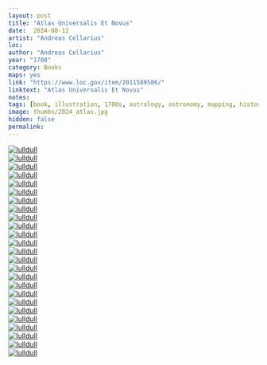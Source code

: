 ```yaml
---
layout: post
title: "Atlas Universalis Et Novus"
date:  2024-08-12
artist: "Andreas Cellarius"
loc: 
author: "Andreas Cellarius"
year: "1708"
category: Books
maps: yes
link: "https://www.loc.gov/item/2011589506/"
linktext: "Atlas Universalis Et Novus"
notes: 
tags: [book, illustration, 1700s, astrology, astronomy, mapping, history, diagram]
image: thumbs/2024_atlas.jpg
hidden: false
permalink:
---
```


<div class="post_image">
	<a href="{{ site.baseurl }}/images/posts/2024_atlas/022.jpg" target="_blank">
	<img src="{{ site.baseurl }}/images/posts/2024_atlas/022.jpg" alt="lulldull"></a>
</div>

<div class="post_image">
	<a href="{{ site.baseurl }}/images/posts/2024_atlas/023.jpg" target="_blank">
	<img src="{{ site.baseurl }}/images/posts/2024_atlas/023.jpg" alt="lulldull"></a>
</div>

<div class="post_image">
	<a href="{{ site.baseurl }}/images/posts/2024_atlas/024.jpg" target="_blank">
	<img src="{{ site.baseurl }}/images/posts/2024_atlas/024.jpg" alt="lulldull"></a>
</div>

<div class="post_image">
	<a href="{{ site.baseurl }}/images/posts/2024_atlas/025.jpg" target="_blank">
	<img src="{{ site.baseurl }}/images/posts/2024_atlas/025.jpg" alt="lulldull"></a>
</div>


<div class="post_image">
	<a href="{{ site.baseurl }}/images/posts/2024_atlas/001.jpg" target="_blank">
	<img src="{{ site.baseurl }}/images/posts/2024_atlas/001.jpg" alt="lulldull"></a>
</div>

<div class="post_image">
	<a href="{{ site.baseurl }}/images/posts/2024_atlas/002.jpg" target="_blank">
	<img src="{{ site.baseurl }}/images/posts/2024_atlas/002.jpg" alt="lulldull"></a>
</div>

<div class="post_image">
	<a href="{{ site.baseurl }}/images/posts/2024_atlas/003.jpg" target="_blank">
	<img src="{{ site.baseurl }}/images/posts/2024_atlas/003.jpg" alt="lulldull"></a>
</div>

<div class="post_image">
	<a href="{{ site.baseurl }}/images/posts/2024_atlas/004.jpg" target="_blank">
	<img src="{{ site.baseurl }}/images/posts/2024_atlas/004.jpg" alt="lulldull"></a>
</div>

<div class="post_image">
	<a href="{{ site.baseurl }}/images/posts/2024_atlas/005.jpg" target="_blank">
	<img src="{{ site.baseurl }}/images/posts/2024_atlas/005.jpg" alt="lulldull"></a>
</div>

<div class="post_image">
	<a href="{{ site.baseurl }}/images/posts/2024_atlas/006.jpg" target="_blank">
	<img src="{{ site.baseurl }}/images/posts/2024_atlas/006.jpg" alt="lulldull"></a>
</div>

<div class="post_image">
	<a href="{{ site.baseurl }}/images/posts/2024_atlas/007.jpg" target="_blank">
	<img src="{{ site.baseurl }}/images/posts/2024_atlas/007.jpg" alt="lulldull"></a>
</div>


<div class="post_image">
	<a href="{{ site.baseurl }}/images/posts/2024_atlas/008.jpg" target="_blank">
	<img src="{{ site.baseurl }}/images/posts/2024_atlas/008.jpg" alt="lulldull"></a>
</div>

<div class="post_image">
	<a href="{{ site.baseurl }}/images/posts/2024_atlas/009.jpg" target="_blank">
	<img src="{{ site.baseurl }}/images/posts/2024_atlas/009.jpg" alt="lulldull"></a>
</div>

<div class="post_image">
	<a href="{{ site.baseurl }}/images/posts/2024_atlas/010.jpg" target="_blank">
	<img src="{{ site.baseurl }}/images/posts/2024_atlas/010.jpg" alt="lulldull"></a>
</div>


<div class="post_image">
	<a href="{{ site.baseurl }}/images/posts/2024_atlas/011.jpg" target="_blank">
	<img src="{{ site.baseurl }}/images/posts/2024_atlas/011.jpg" alt="lulldull"></a>
</div>


<div class="post_image">
	<a href="{{ site.baseurl }}/images/posts/2024_atlas/012.jpg" target="_blank">
	<img src="{{ site.baseurl }}/images/posts/2024_atlas/012.jpg" alt="lulldull"></a>
</div>


<div class="post_image">
	<a href="{{ site.baseurl }}/images/posts/2024_atlas/013.jpg" target="_blank">
	<img src="{{ site.baseurl }}/images/posts/2024_atlas/013.jpg" alt="lulldull"></a>
</div>


<div class="post_image">
	<a href="{{ site.baseurl }}/images/posts/2024_atlas/014.jpg" target="_blank">
	<img src="{{ site.baseurl }}/images/posts/2024_atlas/014.jpg" alt="lulldull"></a>
</div>


<div class="post_image">
	<a href="{{ site.baseurl }}/images/posts/2024_atlas/015.jpg" target="_blank">
	<img src="{{ site.baseurl }}/images/posts/2024_atlas/015.jpg" alt="lulldull"></a>
</div>

<div class="post_image">
	<a href="{{ site.baseurl }}/images/posts/2024_atlas/016.jpg" target="_blank">
	<img src="{{ site.baseurl }}/images/posts/2024_atlas/016.jpg" alt="lulldull"></a>
</div>

<div class="post_image">
	<a href="{{ site.baseurl }}/images/posts/2024_atlas/017.jpg" target="_blank">
	<img src="{{ site.baseurl }}/images/posts/2024_atlas/017.jpg" alt="lulldull"></a>
</div>

<div class="post_image">
	<a href="{{ site.baseurl }}/images/posts/2024_atlas/018.jpg" target="_blank">
	<img src="{{ site.baseurl }}/images/posts/2024_atlas/018.jpg" alt="lulldull"></a>
</div>

<div class="post_image">
	<a href="{{ site.baseurl }}/images/posts/2024_atlas/019.jpg" target="_blank">
	<img src="{{ site.baseurl }}/images/posts/2024_atlas/019.jpg" alt="lulldull"></a>
</div>

<div class="post_image">
	<a href="{{ site.baseurl }}/images/posts/2024_atlas/020.jpg" target="_blank">
	<img src="{{ site.baseurl }}/images/posts/2024_atlas/020.jpg" alt="lulldull"></a>
</div>

<div class="post_image">
	<a href="{{ site.baseurl }}/images/posts/2024_atlas/021.jpg" target="_blank">
	<img src="{{ site.baseurl }}/images/posts/2024_atlas/021.jpg" alt="lulldull"></a>
</div>

